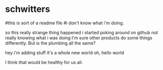 # schwitters
#this is sort of a readme file
#i don't know what i'm doing.

so this really strange thing happened
i started poking around on github
not really knowing what i was doing
I'm sure other products do some things differently.
But is the plumbing all the same?



hey i'm adding stuff
it's a whole new world
oh, hello world

I think that would be healthy for us all.
